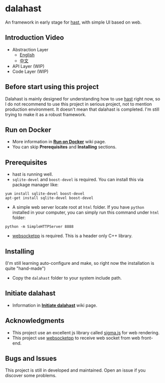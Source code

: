 # dalahast

An framework in early stage for [hast](https://github.com/hn12404988/hast), with simple UI based on web.

## Introduction Video

* Abstraction Layer
  - [English](https://www.youtube.com/watch?v=kjUw3OXX_gw)
  - [中文](https://www.youtube.com/watch?v=RftqUrRNDNw)
* API Layer (WIP)
* Code Layer (WIP)

## Before start using this project

Dalahast is mainly designed for understanding how to use [hast](https://github.com/hn12404988/hast) right now, so I do not recommend to use this project in serious project, not to mention production environment. It doesn't mean that dalahast is completed. I'm still trying to make it as a robust framework. 

## Run on Docker

* More information in [**Run on Docker**](https://github.com/hn12404988/dalahast/wiki/Run-on-Docker) wiki page.
* You can skip **Prerequisites** and **Installing** sections.

## Prerequisites

* hast is running well.
* `sqlite-devel` and `boost-devel` is required. You can install this via package manager like:
```
yum install sqlite-devel boost-devel
apt-get install sqlite-devel boost-devel
```
* A simple web server locate root at `html` folder. If you have `python` installed in your computer, you can simply run this command under `html` folder:
```
python -m SimpleHTTPServer 8888
```
* [websocketpp](https://github.com/zaphoyd/websocketpp) is required. This is a header only C++ library.

## Installing
(I'm still learning auto-configure and make, so right now the installation is quite "hand-made")
* Copy the `dalahast` folder to your system include path.

## Initiate dalahast

* Information in [**Initiate dalahast**](https://github.com/hn12404988/dalahast/wiki/Initiate-dalahast) wiki page.

## Acknowledgments

* This project use an excellent js library called [sigma.js](https://github.com/jacomyal/sigma.js) for web rendering.
* This project use [websocketpp](https://github.com/zaphoyd/websocketpp) to receive web socket from web front-end.

## Bugs and Issues

This project is still in developed and maintained. Open an issue if you discover some problems.
